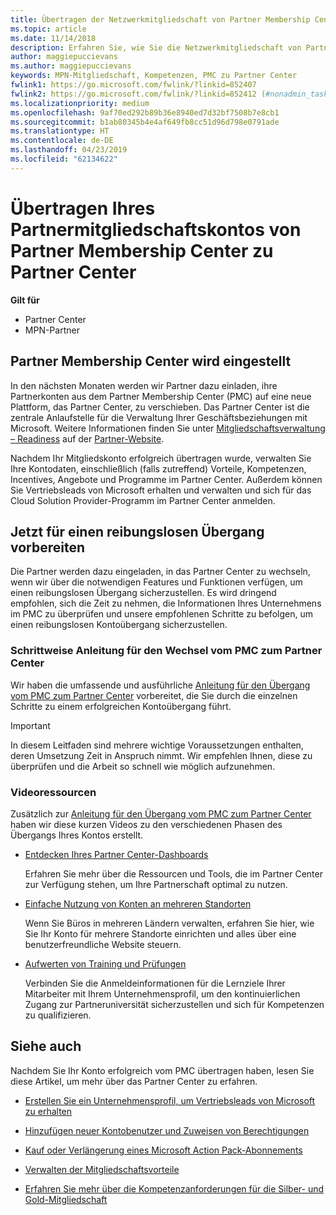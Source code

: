 ```yaml
---
title: Übertragen der Netzwerkmitgliedschaft von Partner Membership Center zu Partner Center
ms.topic: article
ms.date: 11/14/2018
description: Erfahren Sie, wie Sie die Netzwerkmitgliedschaft von Partner Membership Center zu Partner Center übertragen.
author: maggiepuccievans
ms.author: maggiepuccievans
keywords: MPN-Mitgliedschaft, Kompetenzen, PMC zu Partner Center
fwlink1: https://go.microsoft.com/fwlink/?linkid=852407
fwlink2: https://go.microsoft.com/fwlink/?linkid=852412 (#nonadmin_tasks)
ms.localizationpriority: medium
ms.openlocfilehash: 9af70ed292b89b36e8940ed7d32bf7508b7e8cb1
ms.sourcegitcommit: b1ab80345b4e4af649fb8cc51d96d798e0791ade
ms.translationtype: HT
ms.contentlocale: de-DE
ms.lasthandoff: 04/23/2019
ms.locfileid: "62134622"
---
```

# <a name="transition-your-partner-membership-account-from-partner-membership-center-to-partner-center"></a>Übertragen Ihres Partnermitgliedschaftskontos von Partner Membership Center zu Partner Center

**Gilt für**

- Partner Center
- MPN-Partner

## <a name="partner-membership-center-being-retired"></a>Partner Membership Center wird eingestellt

In den nächsten Monaten werden wir Partner dazu einladen, ihre Partnerkonten aus dem Partner Membership Center (PMC) auf eine neue Plattform, das Partner Center, zu verschieben. Das Partner Center ist die zentrale Anlaufstelle für die Verwaltung Ihrer Geschäftsbeziehungen mit Microsoft. Weitere Informationen finden Sie unter [Mitgliedschaftsverwaltung – Readiness](https://partner.microsoft.com/support/partner-center-help) auf der [Partner-Website](https://partner.microsoft.com/commercial).

Nachdem Ihr Mitgliedskonto erfolgreich übertragen wurde, verwalten Sie Ihre Kontodaten, einschließlich (falls zutreffend) Vorteile, Kompetenzen, Incentives, Angebote und Programme im Partner Center. Außerdem können Sie Vertriebsleads von Microsoft erhalten und verwalten und sich für das Cloud Solution Provider-Programm im Partner Center anmelden.

## <a name="prepare-now-for-a-smooth-transition"></a>Jetzt für einen reibungslosen Übergang vorbereiten

Die Partner werden dazu eingeladen, in das Partner Center zu wechseln, wenn wir über die notwendigen Features und Funktionen verfügen, um einen reibungslosen Übergang sicherzustellen. Es wird dringend empfohlen, sich die Zeit zu nehmen, die Informationen Ihres Unternehmens im PMC zu überprüfen und unsere empfohlenen Schritte zu befolgen, um einen reibungslosen Kontoübergang sicherzustellen.

### <a name="pmc-to-partner-center-step-by-step-guide"></a>Schrittweise Anleitung für den Wechsel vom PMC zum Partner Center

Wir haben die umfassende und ausführliche [Anleitung für den Übergang vom PMC zum Partner Center](https://assetsprod.microsoft.com/mpn/en-us/membership-account-set-up-guide.pdf) vorbereitet, die Sie durch die einzelnen Schritte zu einem erfolgreichen Kontoübergang führt.

>[!IMPORTANT]
>In diesem Leitfaden sind mehrere wichtige Voraussetzungen enthalten, deren Umsetzung Zeit in Anspruch nimmt. Wir empfehlen Ihnen, diese zu überprüfen und die Arbeit so schnell wie möglich aufzunehmen.

### <a name="video-resources"></a>Videoressourcen

Zusätzlich zur [Anleitung für den Übergang vom PMC zum Partner Center](https://assetsprod.microsoft.com/mpn/en-us/membership-account-set-up-guide.pdf) haben wir diese kurzen Videos zu den verschiedenen Phasen des Übergangs Ihres Kontos erstellt. 

- [Entdecken Ihres Partner Center-Dashboards](https://partner.microsoft.com/support/partner-center-help)
 
  Erfahren Sie mehr über die Ressourcen und Tools, die im Partner Center zur Verfügung stehen, um Ihre Partnerschaft optimal zu nutzen.

- [Einfache Nutzung von Konten an mehreren Standorten](https://partner.microsoft.com/support/partner-center-help)
 
  Wenn Sie Büros in mehreren Ländern verwalten, erfahren Sie hier, wie Sie Ihr Konto für mehrere Standorte einrichten und alles über eine benutzerfreundliche Website steuern.

- [Aufwerten von Training und Prüfungen](https://partner.microsoft.com/support/partner-center-help)

  Verbinden Sie die Anmeldeinformationen für die Lernziele Ihrer Mitarbeiter mit Ihrem Unternehmensprofil, um den kontinuierlichen Zugang zur Partneruniversität sicherzustellen und sich für Kompetenzen zu qualifizieren.

## <a name="see-also"></a>Siehe auch

Nachdem Sie Ihr Konto erfolgreich vom PMC übertragen haben, lesen Sie diese Artikel, um mehr über das Partner Center zu erfahren.

-   [Erstellen Sie ein Unternehmensprofil, um Vertriebsleads von Microsoft zu erhalten](create-a-marketing-profile.md)

-   [Hinzufügen neuer Kontobenutzer und Zuweisen von Berechtigungen](create-user-accounts-and-set-permissions.md)

-   [Kauf oder Verlängerung eines Microsoft Action Pack-Abonnements](mpn-get-action-pack.md)

-   [Verwalten der Mitgliedschaftsvorteile](manage-your-partner-network-benefits.md)

-   [Erfahren Sie mehr über die Kompetenzanforderungen für die Silber- und Gold-Mitgliedschaft](https://partner.microsoft.com/membership/competencies)





